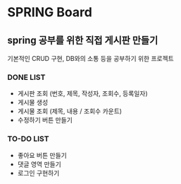 # SPRING Board

## spring 공부를 위한 직접 게시판 만들기

기본적인 CRUD 구현, DB와의 소통 등을 공부하기 위한 프로젝트

### DONE LIST
- 게시판 조회 (번호, 제목, 작성자, 조회수, 등록일자)
- 게시물 생성
- 게시물 조회 (제목, 내용 / 조회수 카운트)
- 수정하기 버튼 만들기

### TO-DO LIST
- 좋아요 버튼 만들기
- 댓글 영역 만들기
- 로그인 구현하기